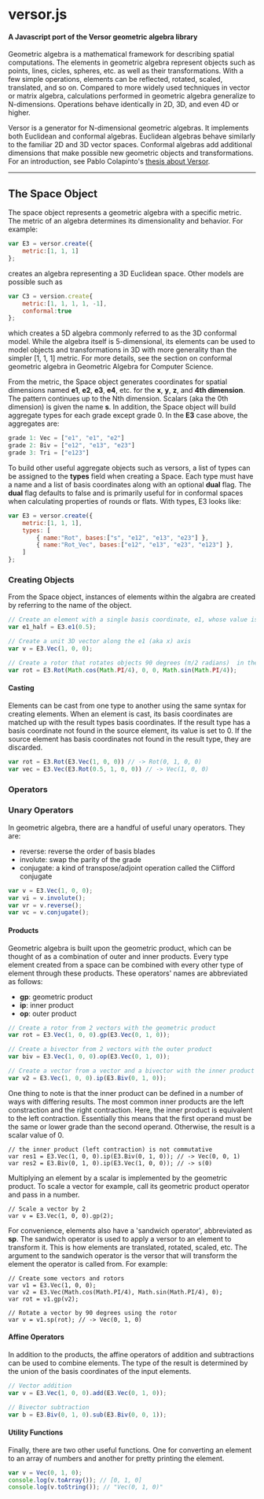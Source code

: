 versor.js
=========

#### A Javascript port of the Versor geometric algebra library ####

Geometric algebra is a mathematical framework for describing spatial computations. The elements in geometric algebra represent objects such as points, lines, cicles, spheres, etc. as well as their transformations.  With a few simple operations, elements can be reflected, rotated, scaled, translated, and so on.  Compared to more widely used techniques in vector or matrix algebra, calculations performed in geometric algebra generalize to N-dimensions.  Operations behave identically in 2D, 3D, and even 4D or higher.

Versor is a generator for N-dimensional geometric algebras.  It implements both Euclidean and conformal algebras.  Euclidean algebras behave similarly to the familiar 2D and 3D vector spaces.  Conformal algebras add additional dimensions that make possible new geometric objects and transformations.  For an introduction, see Pablo Colapinto's [thesis about Versor](http://www.wolftype.com/versor/colapinto_masters_final_02.pdf).


---------

## The Space Object ##
The space object represents a geometric algebra with a specific metric.  The metric of an algebra determines its dimensionality and behavior.  For example:

```js
var E3 = versor.create({
	metric:[1, 1, 1]
};
```

creates an algebra representing a 3D Euclidean space.  Other models are possible such as

```js
var C3 = version.create{
	metric:[1, 1, 1, 1, -1],
	conformal:true
};
```

which creates a 5D algebra commonly referred to as the 3D conformal model.  While the algebra itself is 5-dimensional, its elements can be used to model objects and transformations in 3D with more generality than the simpler [1, 1, 1] metric.  For more details, see the section on conformal geometric algebra in Geometric Algebra for Computer Science.

From the metric, the Space object generates coordinates for spatial dimensions named __e1__, __e2__, __e3__, __e4__, etc. for the __x__, __y__, __z__, and __4th dimension__.  The pattern continues up to the Nth dimension.  Scalars (aka the 0th dimension) is given the name __s__.  In addition, the Space object will build aggregate types for each grade except grade 0.  In the __E3__ case above, the aggregates are:

```js
grade 1: Vec = ["e1", "e1", "e2"]
grade 2: Biv = ["e12", "e13", "e23"]
grade 3: Tri = ["e123"]
```

To build other useful aggregate objects such as versors, a list of types can be assigned to the __types__ field when creating a Space.  Each type must have a name and a list of basis coordinates along with an optional __dual__ flag.  The __dual__ flag defaults to false and is primarily useful for in conformal spaces when calculating properties of rounds or flats.  With types, E3 looks like:

```js
var E3 = versor.create({
	metric:[1, 1, 1],
	types: [
		{ name:"Rot", bases:["s", "e12", "e13", "e23"] },
		{ name:"Rot_Vec", bases:["e12", "e13", "e23", "e123"] },
	]
};
```

### Creating Objects ###
From the Space object, instances of elements within the algabra are created by referring to the name of the object.

```js
// Create an element with a single basis coordinate, e1, whose value is 0.5
var e1_half = E3.e1(0.5);

// Create a unit 3D vector along the e1 (aka x) axis
var v = E3.Vec(1, 0, 0);

// Create a rotor that rotates objects 90 degrees (π/2 radians)  in the e1^e2 (xy-) plane.
var rot = E3.Rot(Math.cos(Math.PI/4), 0, 0, Math.sin(Math.PI/4));
```

#### Casting ####
Elements can be cast from one type to another using the same syntax for creating elements.  When an element is cast, its basis coordinates are matched up with the result types basis coordinates.  If the result type has a basis coordinate not found in the source element, its value is set to 0.  If the source element has basis coordinates not found in the result type, they are discarded.

```js
var rot = E3.Rot(E3.Vec(1, 0, 0)) // -> Rot(0, 1, 0, 0)
var vec = E3.Vec(E3.Rot(0.5, 1, 0, 0)) // -> Vec(1, 0, 0)
```

### Operators ###
### Unary Operators ####
In geometric algebra, there are a handful of useful unary operators.  They are:

* reverse: reverse the order of basis blades
* involute: swap the parity of the grade
* conjugate: a kind of transpose/adjoint operation called the Clifford conjugate

```js
var v = E3.Vec(1, 0, 0);
var vi = v.involute();
var vr = v.reverse();
var vc = v.conjugate();
```

#### Products ####
Geometric algebra is built upon the geometric product, which can be thought of as a combination of outer and inner products.  Every type element created from a space can be combined with every other type of element through these products.   These operators' names are abbreviated as follows:

* __gp__: geometric product
* __ip__: inner product
* __op__: outer product

```js
// Create a rotor from 2 vectors with the geometric product
var rot = E3.Vec(1, 0, 0).gp(E3.Vec(0, 1, 0));

// Create a bivector from 2 vectors with the outer product
var biv = E3.Vec(1, 0, 0).op(E3.Vec(0, 1, 0));

// Create a vector from a vector and a bivector with the inner product
var v2 = E3.Vec(1, 0, 0).ip(E3.Biv(0, 1, 0));
```

One thing to note is that the inner product can be defined in a number of ways with differing results.  The most common inner products are the left constraction and the right contraction.  Here, the inner product is equivalent to the left contraction.  Essentially this means that the first operand must be the same or lower grade than the second operand.  Otherwise, the result is a scalar value of 0.

```
// the inner product (left contraction) is not commutative
var res1 = E3.Vec(1, 0, 0).ip(E3.Biv(0, 1, 0)); // -> Vec(0, 0, 1)
var res2 = E3.Biv(0, 1, 0).ip(E3.Vec(1, 0, 0)); // -> s(0)
```

Multiplying an element by a scalar is implemented by the geometric product.  To scale a vector for example, call its geometric product operator and pass in a number.

```
// Scale a vector by 2
var v = E3.Vec(1, 0, 0).gp(2);
```

For convenience, elements also have a 'sandwich operator', abbreviated as __sp__.  The sandwich operator is used to apply a versor to an element to transform it.  This is how elements are translated, rotated, scaled, etc. The argument to the sandwich operator is the versor that will transform the element the operator is called from.  For example:

```
// Create some vectors and rotors
var v1 = E3.Vec(1, 0, 0);
var v2 = E3.Vec(Math.cos(Math.PI/4), Math.sin(Math.PI/4), 0);
var rot = v1.gp(v2);

// Rotate a vector by 90 degrees using the rotor
var v = v1.sp(rot); // -> Vec(0, 1, 0)
```

#### Affine Operators ####
In addition to the products, the affine operators of addition and subtractions can be used to combine elements.  The type of the result is determined by the union of the basis coordinates of the input elements.

```js
// Vector addition
var v = E3.Vec(1, 0, 0).add(E3.Vec(0, 1, 0));

// Bivector subtraction
var b = E3.Biv(0, 1, 0).sub(E3.Biv(0, 0, 1));
```

#### Utility Functions #### 
Finally, there are two other useful functions.  One for converting an element to an array of numbers and another for pretty printing the element.

```js
var v = Vec(0, 1, 0);
console.log(v.toArray()); // [0, 1, 0]
console.log(v.toString()); // "Vec(0, 1, 0)"
```